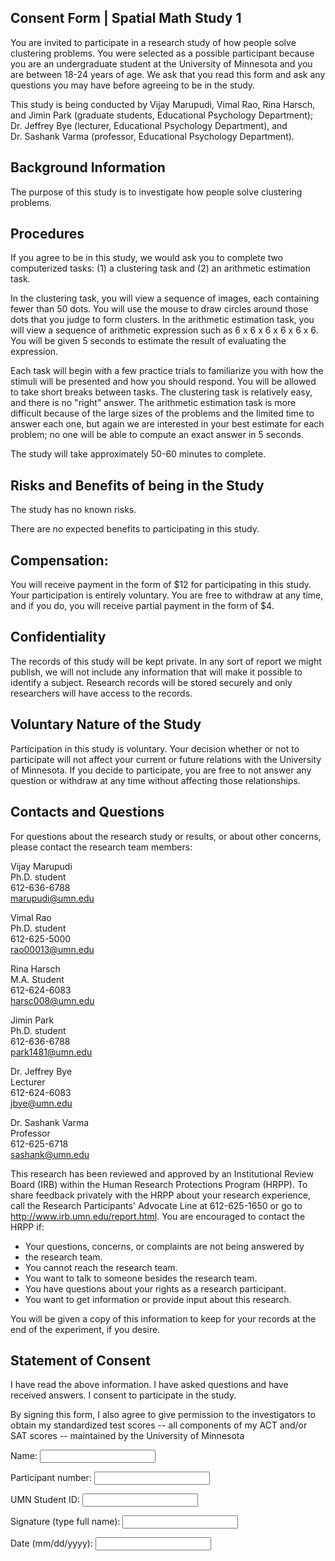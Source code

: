 ## Consent Form | Spatial Math Study 1

You are invited to participate in a research study of how people solve
clustering problems. You were selected as a possible participant because
you are an undergraduate student at the University of Minnesota and you
are between 18-24 years of age. We ask that you read this form and ask
any questions you may have before agreeing to be in the study.

This study is being conducted by Vijay Marupudi, Vimal Rao, Rina Harsch,
and Jimin Park (graduate students, Educational Psychology Department);
Dr. Jeffrey Bye (lecturer, Educational Psychology Department), and
Dr. Sashank Varma (professor, Educational Psychology Department).

Background Information
----------------------

The purpose of this study is to investigate how people solve clustering
problems.

Procedures
----------

If you agree to be in this study, we would ask you to complete two
computerized tasks: (1) a clustering task and (2) an arithmetic
estimation task.

In the clustering task, you will view a sequence of images, each
containing fewer than 50 dots. You will use the mouse to draw circles
around those dots that you judge to form clusters. In the arithmetic
estimation task, you will view a sequence of arithmetic expression such
as 6 x 6 x 6 x 6 x 6 x 6. You will be given 5 seconds to estimate the
result of evaluating the expression.

Each task will begin with a few practice trials to familiarize you with
how the stimuli will be presented and how you should respond. You will
be allowed to take short breaks between tasks. The clustering task is
relatively easy, and there is no "right" answer. The arithmetic
estimation task is more difficult because of the large sizes of the
problems and the limited time to answer each one, but again we are
interested in your best estimate for each problem; no one will be able
to compute an exact answer in 5 seconds.

The study will take approximately 50-60 minutes to complete.

Risks and Benefits of being in the Study
----------------------------------------

The study has no known risks.

There are no expected benefits to participating in this study.

Compensation:
-------------

You will receive payment in the form of \$12 for participating in this
study. Your participation is entirely voluntary. You are free to
withdraw at any time, and if you do, you will receive partial payment in
the form of \$4.

Confidentiality
---------------

The records of this study will be kept private. In any sort of report we
might publish, we will not include any information that will make it
possible to identify a subject. Research records will be stored securely
and only researchers will have access to the records.

Voluntary Nature of the Study
-----------------------------

Participation in this study is voluntary. Your decision whether or not
to participate will not affect your current or future relations with the
University of Minnesota. If you decide to participate, you are free to
not answer any question or withdraw at any time without affecting those
relationships.

Contacts and Questions
----------------------

For questions about the research study or results, or about other
concerns, please contact the research team members:

Vijay Marupudi\
Ph.D. student\
612-636-6788\
<marupudi@umn.edu>

Vimal Rao\
Ph.D. student\
612-625-5000\
<rao00013@umn.edu>

Rina Harsch\
M.A. Student\
612-624-6083\
<harsc008@umn.edu>

Jimin Park\
Ph.D. student\
612-636-6788\
<park1481@umn.edu>

Dr. Jeffrey Bye\
Lecturer\
612-624-6083\
<jbye@umn.edu>

Dr. Sashank Varma\
Professor\
612-625-6718\
<sashank@umn.edu>

This research has been reviewed and approved by an Institutional Review
Board (IRB) within the Human Research Protections Program (HRPP). To
share feedback privately with the HRPP about your research experience,
call the Research Participants' Advocate Line at 612-625-1650 or go to
<http://www.irb.umn.edu/report.html>. You are encouraged to contact the HRPP if:

* Your questions, concerns, or complaints are not being answered by
* the research team.
* You cannot reach the research team.
* You want to talk to someone besides the research team.
* You have questions about your rights as a research participant.
* You want to get information or provide input about this research.

You will be given a copy of this information to keep for your records at
the end of the experiment, if you desire.

Statement of Consent
--------------------

I have read the above information. I have asked questions and have
received answers. I consent to participate in the study.

By signing this form, I also agree to give permission to the
investigators to obtain my standardized test scores -- all components of
my ACT and/or SAT scores -- maintained by the University of Minnesota

Name: <input name="name" required>

Participant number: <input name="participantNumber" required>

UMN Student ID: <input name="umnStudentId" required>

Signature (type full name): <input name="signature" required>

Date (mm/dd/yyyy): <input name="date" required>
